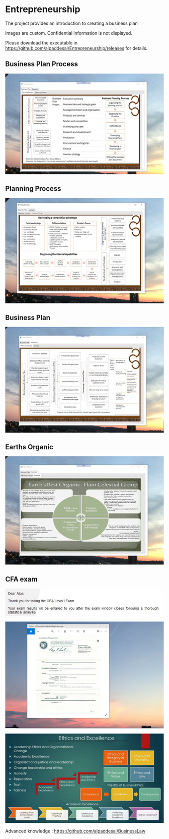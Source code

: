 # Entrepreneurship 

The project provides an introduction to creating a business plan

Images are custom. Confidential information is not displayed.

Please download the executable in https://github.com/alpaddesai/Entrepreneurship/releases for details.

## Business Plan Process
![image](BusinessPlanningProcess.png)

## Planning Process
![image](CompetitiveAdvantage.png)

## Business Plan 
![image](PlanningProcess.png)

## Earths Organic 
![image](EarthsOrganicHainCelestialGroup.png)

## CFA exam
![image](CFAExam.jpg)

![image](USCopyrightCertificate.png)

![image](Ethics.jpg)

Advanced knowledge : https://github.com/alpaddesai/BusinessLaw
